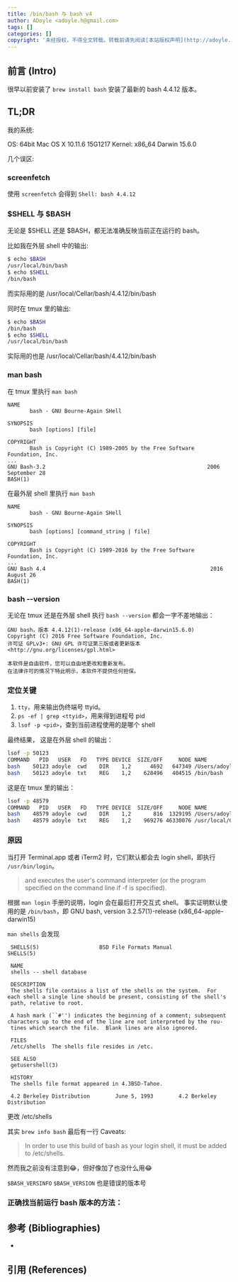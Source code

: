 ```yaml
---
title: /bin/bash 与 bash v4
author: ADoyle <adoyle.h@gmail.com>
tags: []
categories: []
copyright: '未经授权，不得全文转载。转载前请先阅读[本站版权声明](http://adoyle.me/blog/copyright.html)'
---
```


## 前言 (Intro)

很早以前安装了 `brew install bash` 安装了最新的 bash 4.4.12 版本。

<!-- more -->

## TL;DR

我的系统:

OS: 64bit Mac OS X 10.11.6 15G1217
Kernel: x86_64 Darwin 15.6.0


几个误区:

### screenfetch

使用 `screenfetch` 会得到 `Shell: bash 4.4.12`

### $SHELL 与 $BASH

无论是 $SHELL 还是 $BASH，都无法准确反映当前正在运行的 bash。

比如我在外层 shell 中的输出:

```sh
$ echo $BASH
/usr/local/bin/bash
$ echo $SHELL
/bin/bash
```

而实际用的是 /usr/local/Cellar/bash/4.4.12/bin/bash

同时在 tmux 里的输出:

```sh
$ echo $BASH
/bin/bash
$ echo $SHELL
/usr/local/bin/bash
```

实际用的也是 /usr/local/Cellar/bash/4.4.12/bin/bash


### man bash

在 tmux 里执行 `man bash`

```
NAME
       bash - GNU Bourne-Again SHell

SYNOPSIS
       bash [options] [file]

COPYRIGHT
       Bash is Copyright (C) 1989-2005 by the Free Software Foundation, Inc.
...
GNU Bash-3.2                                                   2006 September 28                                                       BASH(1)
```

在最外层 shell 里执行 `man bash`

```
NAME
       bash - GNU Bourne-Again SHell

SYNOPSIS
       bash [options] [command_string | file]

COPYRIGHT
       Bash is Copyright (C) 1989-2016 by the Free Software Foundation, Inc.
...
GNU Bash 4.4                                                    2016 August 26                                                         BASH(1)
```

### bash --version

无论在 tmux 还是在外层 shell 执行 `bash --version` 都会一字不差地输出：

```
GNU bash，版本 4.4.12(1)-release (x86_64-apple-darwin15.6.0)
Copyright (C) 2016 Free Software Foundation, Inc.
许可证 GPLv3+: GNU GPL 许可证第三版或者更新版本 <http://gnu.org/licenses/gpl.html>

本软件是自由软件，您可以自由地更改和重新发布。
在法律许可的情况下特此明示，本软件不提供任何担保。
```

### 定位关键

1. `tty`，用来输出伪终端号 ttyid。
2. `ps -ef | grep <ttyid>`，用来得到进程号 pid
3. `lsof -p <pid>`，查到当前进程使用的是哪个 shell

最终结果，
这是在外层 shell 的输出：

```sh
lsof -p 50123
COMMAND   PID   USER   FD   TYPE DEVICE  SIZE/OFF     NODE NAME
bash    50123 adoyle  cwd    DIR    1,2      4692   647349 /Users/adoyle
bash    50123 adoyle  txt    REG    1,2    628496   404515 /bin/bash
```

这是在 tmux 里的输出：

```sh
lsof -p 48579
COMMAND   PID   USER   FD   TYPE DEVICE  SIZE/OFF     NODE NAME
bash    48579 adoyle  cwd    DIR    1,2       816  1329195 /Users/adoyle/
bash    48579 adoyle  txt    REG    1,2    969276 46330076 /usr/local/Cellar/bash/4.4.12/bin/bash
```

### 原因

当打开 Terminal.app 或者 iTerm2 时，它们默认都会去 login shell，即执行 `/usr/bin/login`。

> and executes the user's command interpreter (or the program specified on the command line if -f is specified).

根据 `man login` 手册的说明，login 会在最后打开交互式 shell。
事实证明默认使用的是 `/bin/bash`，即 GNU bash, version 3.2.57(1)-release (x86_64-apple-darwin15)


`man shells` 会发现

     SHELLS(5)                   BSD File Formats Manual                  SHELLS(5)

     NAME
     shells -- shell database

     DESCRIPTION
     The shells file contains a list of the shells on the system.  For each shell a single line should be present, consisting of the shell's
     path, relative to root.

     A hash mark (``#'') indicates the beginning of a comment; subsequent characters up to the end of the line are not interpreted by the rou-
     tines which search the file.  Blank lines are also ignored.

     FILES
     /etc/shells  The shells file resides in /etc.

     SEE ALSO
     getusershell(3)

     HISTORY
     The shells file format appeared in 4.3BSD-Tahoe.

     4.2 Berkeley Distribution        June 5, 1993        4.2 Berkeley Distribution

更改 /etc/shells

其实 `brew info bash` 最后有一行 Caveats:

> In order to use this build of bash as your login shell,
> it must be added to /etc/shells.

然而我之前没有注意到😂，但好像加了也没什么用😂


`$BASH_VERSINFO` `$BASH_VERSION` 也是错误的版本号

### 正确找当前运行 bash 版本的方法：


## 参考 (Bibliographies)
- [][B1]

## 引用 (References)
[^1]: [][R1]


<!-- 以下是相关链接 -->

[R1]: <url> "备注"

[B1]: <url> "备注"

